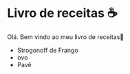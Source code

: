 # Livro de receitas :coffee:

Olá. Bem vindo ao meu livro de receitas:cake:

- Strogonoff de Frango
- ovo
- Pavê

